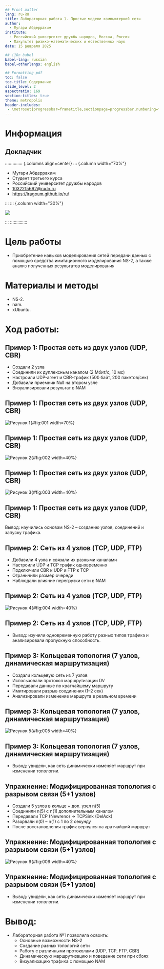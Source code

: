 ```yaml
---
## Front matter
lang: ru-RU
title: Лабораторная работа 1. Простые модели компьютерной сети
author:
  - Мугари Абдеррахим
institute:
  - Российский университет дружбы народов, Москва, Россия
  - Факультет физико-математических и естественных наук
date: 15 февраля 2025 

## i18n babel
babel-lang: russian
babel-otherlangs: english

## Formatting pdf
toc: false
toc-title: Содержание
slide_level: 2
aspectratio: 169
section-titles: true
theme: metropolis
header-includes:
 - \metroset{progressbar=frametitle,sectionpage=progressbar,numbering=fraction}
---
```


# Информация

## Докладчик

:::::::::::::: {.columns align=center}
::: {.column width="70%"}

  * Мугари Абдеррахим
  * Студент третьего курса
  * Российский университет дружбы народов
  * [1032215692@rudn.ru](mailto:1032215692@rudn.r)
  * <https://iragoum.github.io/ru/>

:::
::: {.column width="30%"}

![](./image/me.jpg)

:::
::::::::::::::

# Цель работы

- Приобретение навыков моделирования сетей передачи данных с помощью средства имитационного моделирования NS-2, а также анализ полученных результатов
моделирования

# Материалы и методы

- NS-2.
- nam.
- xUbuntu.

# Ход работы:

## Пример 1: Простая сеть из двух узлов (UDP, CBR)
- Создали 2 узла
- Cоединили их дуплексным каналом (2 Мбит/с, 10 мс)
- Настроили UDP-агент и CBR-трафик (500 байт, 200 пакетов/сек)
- Добавили приемник Null на втором узле
- Визуализировали результат в NAM

## Пример 1: Простая сеть из двух узлов (UDP, CBR)
![Рисунок 1](./image/1.png){#fig:001 width=70%}

## Пример 1: Простая сеть из двух узлов (UDP, CBR)
![Рисунок 2](./image/2.png){#fig:002 width=40%}

## Пример 1: Простая сеть из двух узлов (UDP, CBR)

![Рисунок 3](./image/5.png){#fig:003 width=40%}

## Пример 1: Простая сеть из двух узлов (UDP, CBR)

Вывод: научились основам NS-2 – созданию узлов, соединений и запуску трафика.

## Пример 2: Сеть из 4 узлов (TCP, UDP, FTP)

- Добавили 4 узла и связали их разными каналами
- Настроили UDP и TCP трафик одновременно
- Подключили CBR к UDP и FTP к TCP
- Ограничили размер очереди
- Наблюдали влияние перегрузки сети в NAM

## Пример 2: Сеть из 4 узлов (TCP, UDP, FTP)

![Рисунок 4](./image/8.png){#fig:004 width=40%}

## Пример 2: Сеть из 4 узлов (TCP, UDP, FTP)

- Вывод: изучили одновременную работу разных типов трафика и анализировали пропускную способность.


## Пример 3: Кольцевая топология (7 узлов, динамическая маршрутизация)
- Создали кольцевую сеть из 7 узлов
- Использовали протокол маршрутизации DV
- Передавали данные по кратчайшему маршруту
- Имитировали разрыв соединения (1–2 сек)
- Анализировали изменение маршрута в реальном времени


## Пример 3: Кольцевая топология (7 узлов, динамическая маршрутизация)

![Рисунок 5](./image/10.png){#fig:005 width=40%}

## Пример 3: Кольцевая топология (7 узлов, динамическая маршрутизация)

- Вывод: увидели, как сеть динамически изменяет маршрут при изменении топологии.

## Упражнение: Модифицированная топология с разрывом связи (5+1 узлов)
- Создали 5 узлов в кольце + доп. узел n(5)
- Соединили n(5) с n(1) дополнительным каналом
- Передавали TCP (Newreno) → TCPSink (DelAck)
- Разорвали n(0) – n(1) с 1 по 2 секунду
- После восстановления трафик вернулся на кратчайший маршрут

## Упражнение: Модифицированная топология с разрывом связи (5+1 узлов)

![Рисунок 6](./image/12.png){#fig:006 width=40%}

## Упражнение: Модифицированная топология с разрывом связи (5+1 узлов)
- Вывод: увидели, как сеть динамически изменяет маршрут при изменении топологии.

# Вывод:

- Лабораторная работа №1 позволила освоить:
    - Основные возможности NS-2
    - Создание разных топологий сети
    - Работу с различными протоколами (UDP, TCP, FTP, CBR)
    - Динамическую маршрутизацию и поведение сети при сбоях
    - Визуализацию трафика с помощью NAM
